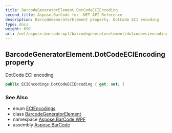 ```yaml
---
title: BarcodeGeneratorElement.DotCodeECIEncoding
second_title: Aspose.BarCode for .NET API Reference
description: BarcodeGeneratorElement property. DotCode ECI encoding
type: docs
weight: 650
url: /net/aspose.barcode.wpf/barcodegeneratorelement/dotcodeeciencoding/
---
```

## BarcodeGeneratorElement.DotCodeECIEncoding property

DotCode ECI encoding

```csharp
public ECIEncodings DotCodeECIEncoding { get; set; }
```

### See Also

* enum [ECIEncodings](../../../aspose.barcode.generation/eciencodings/)
* class [BarcodeGeneratorElement](../)
* namespace [Aspose.BarCode.WPF](../../barcodegeneratorelement/)
* assembly [Aspose.BarCode](../../../)



